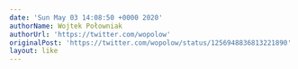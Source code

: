 ```yaml
---
date: 'Sun May 03 14:08:50 +0000 2020'
authorName: Wojtek Połowniak
authorUrl: 'https://twitter.com/wopolow'
originalPost: 'https://twitter.com/wopolow/status/1256948836813221890'
layout: like
---
```

